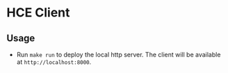 # HCE Client

## Usage
- Run `make run` to deploy the local http server. The client will be available at `http://localhost:8000`.